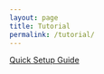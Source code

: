 ```yaml
---
layout: page
title: Tutorial
permalink: /tutorial/
---
```


[Quick Setup Guide](/tutorial/quick_setup)
